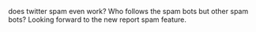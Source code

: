 <!--
id: 213365072
link: http://kevinisom.info/post/213365072/does-twitter-spam-even-work-who-follows-the-spam
slug: does-twitter-spam-even-work-who-follows-the-spam
date: Thu Oct 15 2009 15:02:06 GMT+1300 (NZDT)
raw: {"blog_name":"kevinisom","id":213365072,"post_url":"http://kevinisom.info/post/213365072/does-twitter-spam-even-work-who-follows-the-spam","slug":"does-twitter-spam-even-work-who-follows-the-spam","type":"text","date":"2009-10-15 02:02:06 GMT","timestamp":1255572126,"state":"published","format":"html","reblog_key":"H0JOfmtx","tags":[],"short_url":"http://tmblr.co/Zw68YyCjx5G","highlighted":[],"feed_item":"http://twitter.com/kev_nz/statuses/4849045758","from_feed_id":"650289","note_count":0,"title":null,"body":"<p>does twitter spam even work? Who follows the spam bots but other spam bots? Looking forward to the new report spam feature.</p>"}
publish: 2009-10-015
tags: 
title: null
-->


does twitter spam even work? Who follows the spam bots but other spam
bots? Looking forward to the new report spam feature.



